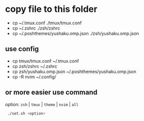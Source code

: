 # copy file to this folder

- cp ~/.tmux.conf ./tmux/tmux.conf
- cp ~/.zshrc ./zsh/zshrc
- cp ~/.poshthemes/yushaku.omp.json ./zsh/yushaku.omp.json

## use config

- cp tmux/tmux.conf ~/.tmux.conf
- cp zsh/zshrc ~/.zshrc
- cp zsh/yushaku.omp.json ~/.poshthemes/yushaku.omp.json
- cp -R nvim ~/.config/

## or more easier use command

option: `zsh` | `tmux` | `theme` | `nvim` | `all`

```bash
 ./set.sh <option>
```
